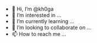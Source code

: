 - 👋 Hi, I’m @kh0ga
- 👀 I’m interested in ...
- 🌱 I’m currently learning ...
- 💞️ I’m looking to collaborate on ...
- 📫 How to reach me ...

<!---
kh0ga/kh0ga is a ✨ special ✨ repository because its `README.md` (this file) appears on your GitHub profile.
You can click the Preview link to take a look at your changes.
--->
